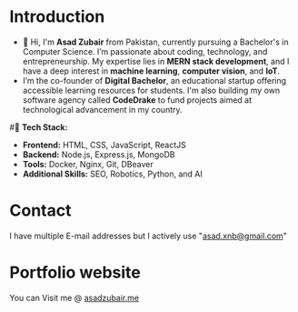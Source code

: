 # Introduction
- 👋 Hi, I'm **Asad Zubair** from Pakistan, currently pursuing a Bachelor's in Computer Science. I’m passionate about coding, technology, and entrepreneurship. My expertise    lies in **MERN stack development**, and I have a deep interest in **machine learning**, **computer vision**, and **IoT**.
- I’m the co-founder of **Digital Bachelor**, an educational startup offering accessible learning resources for students. I'm also building my own software agency called **CodeDrake** to fund projects aimed at technological advancement in my country.

#🔧 **Tech Stack:**  
- **Frontend:** HTML, CSS, JavaScript, ReactJS  
- **Backend:** Node.js, Express.js, MongoDB  
- **Tools:** Docker, Nginx, Git, DBeaver  
- **Additional Skills:** SEO, Robotics, Python, and AI

# Contact
I have multiple E-mail addresses but I actively use "asad.xnb@gmail.com"

# Portfolio website
You can Visit me @ [asadzubair.me](https://www.asadzubair.me)
